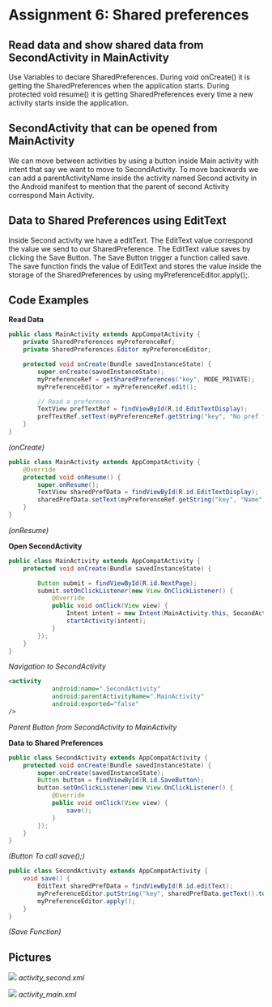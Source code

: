 
# Assignment 6: Shared preferences
## Read data and show shared data from SecondActivity in MainActivity
Use Variables to declare SharedPreferences. During void onCreate() it is getting the 
SharedPreferences when the application starts.
During protected void resume() it is getting SharedPreferences every time a new activity 
starts inside the application.

## SecondActivity that can be opened from MainActivity
We can move between activities by using a button inside Main activity with intent that say we want to move to SecondActivity.
To move backwards we can add a parentActivityName inside the activity named Second activity in the Android manifest to mention that the parent of second Activity correspond Main Activity.

## Data to Shared Preferences using EditText
Inside Second activity we have a editText. The EditText value  correspond the value we send to our SharedPreference.
The EditText value saves by clicking the Save Button. The Save Button trigger a function called save.
The save function finds the value of EditText and stores the value inside the storage of the SharedPreferences
by using myPreferenceEditor.apply();.

## Code Examples
**Read Data**
```java
public class MainActivity extends AppCompatActivity {
    private SharedPreferences myPreferenceRef;
    private SharedPreferences.Editor myPreferenceEditor;

    protected void onCreate(Bundle savedInstanceState) {
        super.onCreate(savedInstanceState);
        myPreferenceRef = getSharedPreferences("key", MODE_PRIVATE);
        myPreferenceEditor = myPreferenceRef.edit();

        // Read a preference
        TextView prefTextRef = findViewById(R.id.EditTextDisplay);
        prefTextRef.setText(myPreferenceRef.getString("key", "No pref found."));
    }
}
```
_(onCreate)_
            
```java
public class MainActivity extends AppCompatActivity {
    @Override
    protected void onResume() {
        super.onResume();
        TextView sharedPrefData = findViewById(R.id.EditTextDisplay);
        sharedPrefData.setText(myPreferenceRef.getString("key", "Name"));
    }
}
```
_(onResume)_

**Open SecondActivity**
```java
public class MainActivity extends AppCompatActivity {
    protected void onCreate(Bundle savedInstanceState) {

        Button submit = findViewById(R.id.NextPage);
        submit.setOnClickListener(new View.OnClickListener() {
            @Override
            public void onClick(View view) {
                Intent intent = new Intent(MainActivity.this, SecondActivity.class);
                startActivity(intent);
            }
        });
    }
}
```
_Navigation to SecondActivity_

```xml
<activity
            android:name=".SecondActivity"
            android:parentActivityName=".MainActivity"
            android:exported="false" 
/>
```
_Parent Button from SecondActivity to MainActivity_

**Data to Shared Preferences**
```java
public class SecondActivity extends AppCompatActivity {
    protected void onCreate(Bundle savedInstanceState) {
        super.onCreate(savedInstanceState);
        Button button = findViewById(R.id.SaveButton);
        button.setOnClickListener(new View.OnClickListener() {
            @Override
            public void onClick(View view) {
                save();
            }
        });
    }
}
```
_(Button To call save();)_

```java
public class SecondActivity extends AppCompatActivity {
    void save() {
        EditText sharedPrefData = findViewById(R.id.editText);
        myPreferenceEditor.putString("key", sharedPrefData.getText().toString());
        myPreferenceEditor.apply();
    }
}
```
_(Save Function)_

## Pictures
![](ShareData.png)
_activity_second.xml_

![](SharedData.png)
_activity_main.xml_
